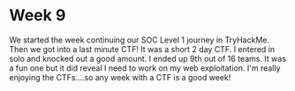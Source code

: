 # Week 9

We started the week continuing our SOC Level 1 journey in TryHackMe. Then we got into a last minute CTF! It was a short 2 day CTF. I entered in solo and knocked out a good amount. I ended up 9th out of 16 teams. It was a fun one but it did reveal I need to work on my web exploitation. I'm really enjoying the CTFs....so any week with a CTF is a good week!
